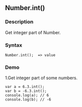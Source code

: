 ## Number.int()

### Description

Get integer part of Number.

### Syntax
	Number.int();  => value

### Demo

1.Get integer part of some numbers.

	var a = 6.3.int();
	var b = -6.3.int();
	console.log(a); // 6
	console.log(b); // -6